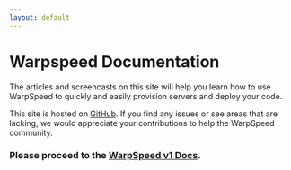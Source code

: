 ```yaml
---
layout: default
---
```


# Warpspeed Documentation

The articles and screencasts on this site will help you learn how to use WarpSpeed to quickly and easily provision servers and deploy your code.

This site is hosted on [GitHub](https://github.com/warpspeed/warpspeed-docs). If you find any issues or see areas that are lacking, we would appreciate your contributions to help the WarpSpeed community.

### Please proceed to the [WarpSpeed v1 Docs](/v1).
